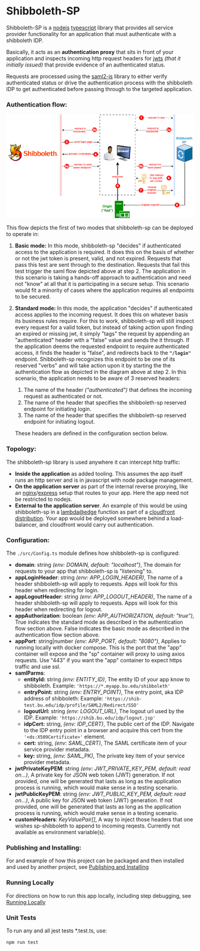 # Shibboleth-SP

Shibboleth-SP is a [nodejs](https://nodejs.org/en) [typescript](https://www.typescriptlang.org/) library that provides all service provider functionality for an application that must authenticate with a shibboleth IDP.

Basically, it acts as an **authentication proxy** that sits in front of your application and inspects incoming http request headers for [jwts](https://jwt.io/introduction) *(that it initially issued)* that provide evidence of an authenticated status. 

Requests are processed using the [saml2-js](https://www.npmjs.com/package/saml2-js) library to either verify authenticated status or drive the authentication process with the shibboleth IDP to get authenticated before passing through to the targeted application.

### Authentication flow:

![diagram1](./docs/diagram1.png)



This flow depicts the first of two modes that shibboleth-sp can be deployed to operate in:

1. **Basic mode:**
   In this mode, shibboleth-sp "decides" if authenticated access to the application is required. It does this on the basis of whether or not the jwt token is present, valid, and not expired. Requests that pass this test are sent through to the destination. Requests that fail this test trigger the saml flow depicted above at step 2. The application in this scenario is taking a hands-off approach to authentication and need not "know" at all that it is participating in a secure setup. This scenario would fit a minority of cases where the application requires all endpoints to be secured. 

2. **Standard mode:**
   In this mode, the application "decides" if authenticated access applies to the incoming request. It does this on whatever basis its business rules require. For this to work, shibboleth-sp will still inspect every request for a valid token, but instead of taking action upon finding an expired or missing jwt, it simply "tags" the request by appending an "authenticated" header with a "false" value and sends the it through. If the application deems the requested endpoint to require authenticated access, it finds the header is "false", and redirects back to the **`"/login"`** endpoint. Shibboleth-sp recognizes this endpoint to be one of its reserved "verbs" and will take action upon it by starting the the authentication flow as depicted in the diagram above at step 2. In this scenario, the application needs to be aware of 3 reserved headers:

   1. The name of the header *("authenticated")* that defines the incoming request as authenticated or not.
   2. The name of the header that specifies the shibboleth-sp reserved endpoint for initiating login.
   3. The name of the header that specifies the shibboleth-sp reserved endpoint for initiating logout.

   These headers are defined in the configuration section below.

### Topology:

The shibboleth-sp library is used anywhere it can intercept http traffic:

- **Inside the application** as added tooling.
  This assumes the app itself runs an http server and is in javascript with node package management.
- **On the application server** as part of the internal reverse proxying, like an [nginx](https://nginx.org/en/)/[express](https://expressjs.com/) setup that routes to your app.
  Here the app need not be restricted to nodejs.
- **External to the application server**. An example of this would be using shibboleth-sp in a [lambda@edge](https://docs.aws.amazon.com/lambda/latest/dg/lambda-edge.html) function as part of a [cloudfront distribution](https://docs.aws.amazon.com/AmazonCloudFront/latest/DeveloperGuide/distribution-working-with.html). Your app would be deployed somewhere behind a load-balancer, and cloudfront would carry out authentication.

### Configuration:

The `./src/Config.ts` module defines how shibboleth-sp is configured:

- **domain**: string *(env: DOMAIN, default: "localhost")*, The domain for requests to your app that shibboleth-sp is "listening" to.
- **appLoginHeader**: string *(env: APP_LOGIN_HEADER)*, The name of a header shibboleth-sp will apply to requests. Apps will look for this header when redirecting for login.
- **appLogoutHeader**: string *(env: APP_LOGOUT_HEADER)*, The name of a header shibboleth-sp will apply to requests. Apps will look for this header when redirecting for logout.
- **appAuthorization**: boolean *(env: APP_AUTHORIZATION, default: "true")*, True indicates the standard mode as described in the authentication flow section above. False indicates the basic mode as described in the authentication flow section above.
- **appPort**: string|number *(env: APP_PORT, default: "8080")*, Applies to running locally with docker compose.
    This is the port that the "app" container will expose and the "sp" container will proxy to using axios requests.
    Use "443" if you want the "app" container to expect https traffic and use ssl.
-  **samlParms**:
    - **entityId:** string *(env: ENTITY_ID)*, The entity ID of your app know to shibboleth. Example: `'https://*.myapp.bu.edu/shibboleth'`
    - **entryPoint:** string *(env: ENTRY_POINT)*, The entry point, aka IDP address of shibboleth: Example: `'https://shib-test.bu.edu/idp/profile/SAML2/Redirect/SSO'` 
    - **logoutUrl:** string *(env: LOGOUT_URL)*, The logout url used by the IDP. Example: `'https://shib.bu.edu/idp/logout.jsp'`
    - **idpCert:** string, *(env: IDP_CERT)*, The public cert of the IDP. Navigate to the IDP entry point in a browser and acquire this cert from the `'<ds:X509Certificate>'` element.
    - **cert:** string, *(env: SAML_CERT)*, The SAML certificate item of your service provider metadata.
    - **key:** string, *(env: SAML_PK)*, The private key item of your service provider metadata.
- **jwtPrivateKeyPEM**: string *(env: JWT_PRIVATE_KEY_PEM, default: read on...)*, A private key for JSON web token (JWT) generation. If not provided, one will be generated that lasts as long as the application process is running, which would make sense in a testing scenario.
- **jwtPublicKeyPEM**: string *(env: JWT_PUBLIC_KEY_PEM, default: read on...)*, A public key for JSON web token (JWT) generation. If not provided, one will be generated that lasts as long as the application process is running, which would make sense in a testing scenario.
- **customHeaders**: *KeyValuePair[]*, A way to inject those headers that one wishes sp-shibboleth to append to incoming reqests. Currently not available as environment variable(s). 

### Publishing and Installing:

For and example of how this project can be packaged and then installed and used by another project, see [Publishing and Installing](./docs/publish-and-install.md)

### Running Locally

For directions on how to run this app locally, including step debugging, see [Running Locally](./docs/run-locally.md)

### Unit Tests

To run any and all jest tests *.test.ts, use:

```
npm run test
```

